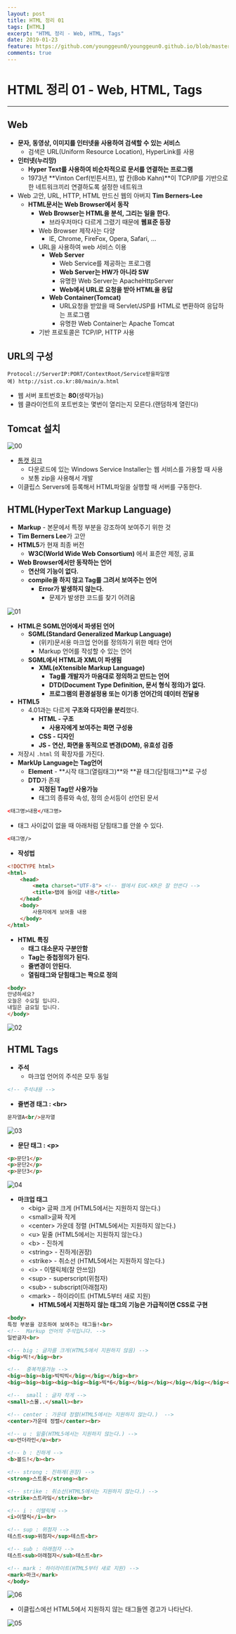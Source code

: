 ```yaml
---
layout: post
title: HTML 정리 01
tags: [HTML]
excerpt: "HTML 정리 - Web, HTML, Tags"
date: 2019-01-23
feature: https://github.com/younggeun0/younggeun0.github.io/blob/master/_posts/img/Web/html5.jpg?raw=true
comments: true
---
```

 
# HTML 정리 01 - Web, HTML, Tags

---


## Web

* **문자, 동영상, 이미지를 인터넷을 사용하여 검색할 수 있는 서비스**
     * 검색은 URL(Uniform Resource Location), HyperLink를 사용
* **인터넷(누리망)**
     * **Hyper Text를 사용하여 비순차적으로 문서를 연결하는 프로그램**
     * 1973년 **Vinton Cerf(빈튼서프), 밥 칸(Bob Kahn)**이 TCP/IP를 기반으로 한 네트워크끼리 연결하도록 설정한 네트워크
* Web 고안, URL, HTTP, HTML 만드신 웹의 아버지 **Tim Berners-Lee**
   * **HTML문서는 Web Browser에서 동작**
        * **Web Browser는 HTML을 분석, 그리는 일을 한다.**
             * 브라우저마다 다르게 그렸기 때문에 **웹표준 등장**
        * Web Browser 제작사는 다양
             * IE, Chrome, FireFox, Opera, Safari, ...
        * URL을 사용하여 web 서비스 이용
             *  **Web Server**
                *  Web Service를 제공하는 프로그램
                * **Web Server는 HW가 아니라 SW**
                * 유명한 Web Server는 ApacheHttpServer
                * **Web에서 URL로 요청을 받아 HTML을 응답**
             * **Web Container(Tomcat)**
               * URL요청을 받았을 때 Servlet/JSP를 HTML로 변환하여 응답하는 프로그램
               * 유명한 Web Container는 Apache Tomcat
        * 기반 프로토콜은 TCP/IP, HTTP 사용


## URL의 구성

```
Protocol://ServerIP:PORT/ContextRoot/Service받을파일명
예) http://sist.co.kr:80/main/a.html
```

* 웹 서버 포트번호는 **80**(생략가능)
* 웹 클라이언트의 포트번호는 몇번이 열리는지 모른다.(랜덤하게 열린다)



## Tomcat 설치

![00](https://github.com/younggeun0/younggeun0.github.io/blob/master/_posts/img/Web/HTML/01/00.png?raw=true)

* [톰캣 링크](http://tomcat.apache.org/)
  * 다운로드에 있는 Windows Service Installer는 웹 서비스를 가용할 때 사용
  * 보통 zip을 사용해서 개발
* 이클립스 Servers에 등록해서 HTML파일을 실행할 때 서버를 구동한다.

## HTML(HyperText Markup Language)

* **Markup** - 본문에서 특정 부분을 강조하여 보여주기 위한 것
* **Tim Berners Lee**가 고안
* **HTML5**가 현재 최종 버전
     * **W3C(World Wide Web Consortium)** 에서 표준안 제정, 공표
* **Web Browser에서만 동작하는 언어**
     * **연산의 기능이 없다.**
     * **compile을 하지 않고 Tag를 그려서 보여주는 언어**
          * **Error가 발생하지 않는다.**
               * 문제가 발생한 코드를 찾기 어려움


![01](https://github.com/younggeun0/younggeun0.github.io/blob/master/_posts/img/Web/HTML/01/01.png?raw=true)

* **HTML은 SGML언어에서 파생된 언어**
     * **SGML(Standard Generalized Markup Language)**
          * (위키)문서용 마크업 언어를 정의하기 위한 메타 언어
          * Markup 언어를 작성할 수 있는 언어
     * **SGML에서 HTML과 XML이 파생됨**
          * **XML(eXtensible Markup Language)**
               * **Tag를 개발자가 마음대로 정의하고 만드는 언어**
               * **DTD(Document Type Definition, 문서 형식 정의)가 없다.**
               * **프로그램의 환경설정용 또는 이기종 언어간의 데이터 전달용**
* **HTML5**
     * 4.01과는 다르게 **구조와 디자인을 분리**했다.
          * **HTML - 구조**
            * **사용자에게 보여주는 화면 구성용**
          * **CSS - 디자인**
          * **JS - 연산, 화면을 동적으로 변경(DOM), 유효성 검증**
* 저장시 `.html` 의 확장자를 가진다.
* **MarkUp Language는 Tag언어**
     * **Element** - **시작 태그(열림태그)**와 **끝 태그(닫힘태그)**로 구성
     * **DTD**가 존재
          * **지정된 Tag만 사용가능**
          * 태그의 종류와 속성, 정의 순서등이 선언된 문서

```html
<태그명>내용</태그명>
```

* 태그 사이값이 없을 때 아래처럼 닫힘태그를 안쓸 수 있다.

```html
<태그명/>
```

* **작성법**

```html
<!DOCTYPE html>
<html>
    <head>
        <meta charset="UTF-8"> <!-- 웹에서 EUC-KR은 잘 안쓴다 -->
        <title>탭에 들어갈 내용</title>
    </head>
    <body>
        사용자에게 보여줄 내용
    </body>
</html>
```


* **HTML 특징**
     * **태그 대소문자 구분안함**
     * **Tag는 중첩정의가 된다.**
     * **줄변경이 안된다.**
     * **열림태그와 닫힘태그는 짝으로 정의**

```html
<body>
안녕하세요?
오늘은 수요일 입니다.
내일은 금요일 입니다.
</body>
```

![02](https://github.com/younggeun0/younggeun0.github.io/blob/master/_posts/img/Web/HTML/01/02.png?raw=true)


## HTML Tags

* **주석**
     * 마크업 언어의 주석은 모두 동일

```html
<!-- 주석내용 -->
```

* **줄변경 태그 : \<br\>**
```html
문자열A<br/>문자열
```

![03](https://github.com/younggeun0/younggeun0.github.io/blob/master/_posts/img/Web/HTML/01/03.png?raw=true)


* **문단 태그 : \<p\>**

```html
<p>문단1</p>
<p>문단2</p>
<p>문단3</p>
```

![04](https://github.com/younggeun0/younggeun0.github.io/blob/master/_posts/img/Web/HTML/01/04.png?raw=true)


* **마크업 태그**
     * \<big\> 글짜 크게 (HTML5에서는 지원하지 않는다.)
     * \<small\>글짜 작게
     * \<center\> 가운데 정렬 (HTML5에서는 지원하지 않는다.)
     * \<u\> 밑줄 (HTML5에서는 지원하지 않는다.)
     * \<b\> - 진하게
     * \<string\> - 진하게(권장)
     * \<strike\> - 취소선 (HTML5에서는 지원하지 않는다.)
     * \<i\> - 이탤릭체(잘 안쓰임)
     * \<sup\> - superscript(위첨자)
     * \<sub\> - subscript(아래첨자)
     * \<mark\> - 하이라이트 (HTML5부터 새로 지원)
          * **HTML5에서 지원하지 않는 태그의 기능은 가급적이면 CSS로 구현**

```html
<body>
특정 부분을 강조하여 보여주는 태그들!<br>
<!--  Markup 언어의 주석입니다. -->
일반글자<br>

<!-- big : 글자를 크게(HTML5에서 지원하지 않음) -->
<big>빅!</big><br>

<!--  중복적용가능 -->
<big><big><big>빅빅빅</big></big></big><br>
<big><big><big><big><big><big>빅*6</big></big></big></big></big></big><br>

<!--  small : 글자 작게 -->
<small>스몰..</small><br>

<!-- center : 가운데 정렬(HTML5에서는 지원하지 않는다.)  -->
<center>가운데 정렬</center><br>

<!-- u : 밑줄(HTML5에서는 지원하지 않는다.) -->
<u>언더라인</u><br>

<!-- b : 진하게 -->
<b>볼드!</b><br>

<!-- strong : 진하게(권장) -->
<strong>스트롱</strong><br>

<!-- strike : 취소선(HTML5에서는 지원하지 않는다.) -->
<strike>스트라잌</strike><br>

<!-- i : 이탤릭체 -->
<i>이탤릭</i><br>

<!-- sup : 위첨자 -->
테스트<sup>위첨자</sup>테스트<br>

<!-- sub : 아래첨자 -->
테스트<sub>아래첨자</sub>테스트<br>

<!-- mark : 하이라이트(HTML5부터 새로 지원) -->
<mark>마크</mark>
</body>
```

![06](https://github.com/younggeun0/younggeun0.github.io/blob/master/_posts/img/Web/HTML/01/06.png?raw=true)


* 이클립스에선 HTML5에서 지원하지 않는 태그들엔 경고가 나타난다.

![05](https://github.com/younggeun0/younggeun0.github.io/blob/master/_posts/img/Web/HTML/01/05.png?raw=true)

